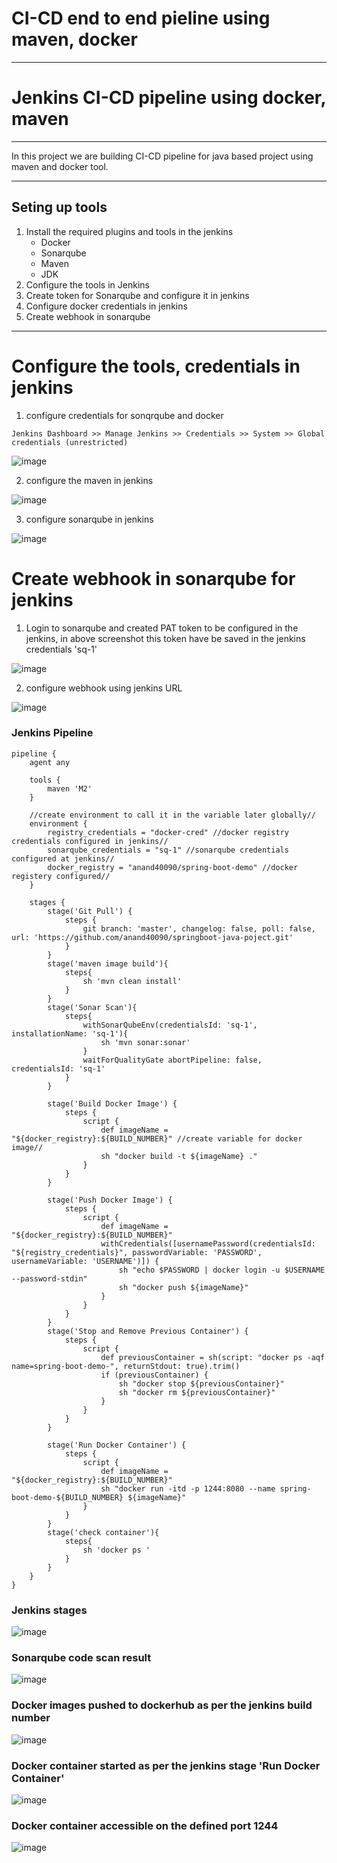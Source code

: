 # CI-CD end to end pieline using maven, docker
--------------
# Jenkins CI-CD pipeline using docker, maven

________________

In this project we are building CI-CD pipeline for java based project using maven and docker tool. 

_______________

## Seting up tools 

1. Install the required plugins and tools in the jenkins
   - Docker
   - Sonarqube
   - Maven
   - JDK
2. Configure the tools in Jenkins
3. Create token for Sonarqube and configure it in jenkins 
4. Configure docker credentials in jenkins
5. Create webhook in sonarqube

_________________________

# Configure the tools, credentials in jenkins 

1. configure credentials for sonqrqube and docker 
```
Jenkins Dashboard >> Manage Jenkins >> Credentials >> System >> Global credentials (unrestricted)

```

![image](https://github.com/user-attachments/assets/c5bc6d3e-26e6-4a20-bf21-88f6f610342e)

2. configure the maven in jenkins 

![image](https://github.com/user-attachments/assets/bbc01a38-a843-4175-b040-cd848f4d449f)

3. configure sonarqube in jenkins 

![image](https://github.com/user-attachments/assets/e61a8afc-d57a-4acc-8c7a-e41b9947a7bd)

# Create webhook in sonarqube for jenkins
1. Login to sonarqube and created PAT token to be configured in the jenkins, in above screenshot this token have be saved in the jenkins credentials 'sq-1'

![image](https://github.com/user-attachments/assets/bdfaaf3f-a646-4eab-a99b-cc4372c2b171)

2. configure webhook using jenkins URL 

![image](https://github.com/user-attachments/assets/72f96fc5-774e-4c22-b60b-a8e76742f045)

### Jenkins Pipeline 

```
pipeline {
    agent any
    
    tools {
        maven 'M2'
    }
    
    //create environment to call it in the variable later globally//
    environment {
        registry_credentials = "docker-cred" //docker registry credentials configured in jenkins//
        sonarqube_credentials = "sq-1" //sonarqube credentials configured at jenkins//
        docker_registry = "anand40090/spring-boot-demo" //docker registery configured//
    }

    stages {
        stage('Git Pull') {
            steps {
                git branch: 'master', changelog: false, poll: false, url: 'https://github.com/anand40090/springboot-java-poject.git'
            }
        }
        stage('maven image build'){
            steps{
                sh 'mvn clean install'
            }
        }
        stage('Sonar Scan'){
            steps{
                withSonarQubeEnv(credentialsId: 'sq-1', installationName: 'sq-1'){
                    sh 'mvn sonar:sonar'
                }
                waitForQualityGate abortPipeline: false, credentialsId: 'sq-1'
            }
        }

        stage('Build Docker Image') {
            steps {
                script {
                    def imageName = "${docker_registry}:${BUILD_NUMBER}" //create variable for docker image//
                    sh "docker build -t ${imageName} ."
                }
            }
        }

        stage('Push Docker Image') {
            steps {
                script {
                    def imageName = "${docker_registry}:${BUILD_NUMBER}"
                    withCredentials([usernamePassword(credentialsId: "${registry_credentials}", passwordVariable: 'PASSWORD', usernameVariable: 'USERNAME')]) {
                        sh "echo $PASSWORD | docker login -u $USERNAME --password-stdin"
                        sh "docker push ${imageName}"
                    }
                }
            }
        }
        stage('Stop and Remove Previous Container') {
            steps {
                script {
                    def previousContainer = sh(script: "docker ps -aqf name=spring-boot-demo-", returnStdout: true).trim()
                    if (previousContainer) {
                        sh "docker stop ${previousContainer}"
                        sh "docker rm ${previousContainer}"
                    }
                }
            }
        }

        stage('Run Docker Container') {
            steps {
                script {
                    def imageName = "${docker_registry}:${BUILD_NUMBER}"
                    sh "docker run -itd -p 1244:8080 --name spring-boot-demo-${BUILD_NUMBER} ${imageName}"
                }
            }
        }
        stage('check container'){
            steps{
                sh 'docker ps '
            }
        }
    }
}

```

### Jenkins stages

![image](https://github.com/user-attachments/assets/c47490db-f204-4ddf-b97b-137e2a12043c)

### Sonarqube code scan result 

![image](https://github.com/user-attachments/assets/d603b763-f0bb-4425-9dc3-f181c7d77989)

### Docker images pushed to dockerhub as per the jenkins build number 

![image](https://github.com/user-attachments/assets/24dadd8e-65f7-4ed6-b250-430d7ab36fc8)

### Docker container started as per the jenkins stage 'Run Docker Container'

![image](https://github.com/user-attachments/assets/a9f89562-deca-4cac-ab76-e45dd07309c4)

### Docker container accessible on the defined port 1244 

![image](https://github.com/user-attachments/assets/6c455aae-e97f-4af3-bbe2-0c9611696ca3)


